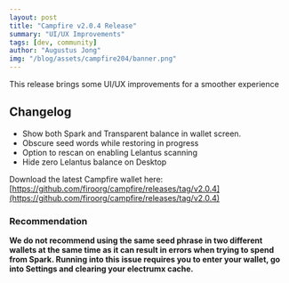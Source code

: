 ```yaml
---
layout: post
title: "Campfire v2.0.4 Release"
summary: "UI/UX Improvements"
tags: [dev, community]
author: "Augustus Jong"
img: "/blog/assets/campfire204/banner.png"
---
```

This release brings some UI/UX improvements for a smoother experience

## Changelog
* Show both Spark and Transparent balance in wallet screen.
* Obscure seed words while restoring in progress
* Option to rescan on enabling Lelantus scanning
* Hide zero Lelantus balance on Desktop

Download the latest Campfire wallet here: [https://github.com/firoorg/campfire/releases/tag/v2.0.4](https://github.com/firoorg/campfire/releases/tag/v2.0.4)

### Recommendation 

**We do not recommend using the same seed phrase in two different wallets at the same time as it can result in errors when trying to spend from Spark. Running into this issue requires you to enter your wallet, go into Settings and clearing your electrumx cache.**